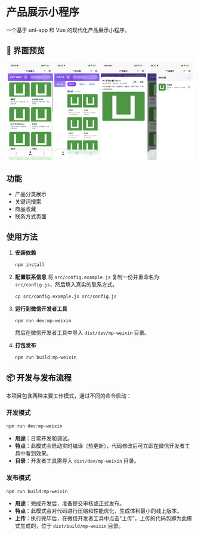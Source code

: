 # 产品展示小程序

一个基于 uni-app 和 Vue 的现代化产品展示小程序。

## 📱 界面预览

<div align="center">
  <img src="display_img/1.png" width="24%" alt="首页展示" />
  <img src="display_img/2.png" width="24%" alt="产品分类" />
  <img src="display_img/3.jpeg" width="24%" alt="产品详情" />
  <img src="display_img/4.jpeg" width="24%" alt="联系方式" />
</div>

## 功能

- 产品分类展示
- 关键词搜索
- 商品收藏
- 联系方式页面

## 使用方法

1.  **安装依赖**
    ```bash
    npm install
    ```

3.  **配置联系信息**
    将 `src/config.example.js` 复制一份并重命名为 `src/config.js`，然后填入真实的联系方式。
    ```bash
    cp src/config.example.js src/config.js
    ```

4.  **运行到微信开发者工具**
    ```bash
    npm run dev:mp-weixin
    ```
    然后在微信开发者工具中导入 `dist/dev/mp-weixin` 目录。

5.  **打包发布**
    ```bash
    npm run build:mp-weixin
    ```

## 📦 开发与发布流程

本项目包含两种主要工作模式，通过不同的命令启动：

### 开发模式

```bash
npm run dev:mp-weixin
```

-   **用途**：日常开发和调试。
-   **特点**：此模式会启动实时编译（热更新），代码修改后可立即在微信开发者工具中看到效果。
-   **目录**：开发者工具需导入 `dist/dev/mp-weixin` 目录。

### 发布模式

```bash
npm run build:mp-weixin
```

-   **用途**：完成开发后，准备提交审核或正式发布。
-   **特点**：此模式会对代码进行压缩和性能优化，生成体积最小的线上版本。
-   **上传**：执行完毕后，在微信开发者工具中点击“上传”，上传的代码包即为此模式生成的，位于 `dist/build/mp-weixin` 目录。
